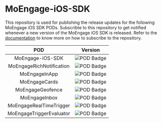 # MoEngage-iOS-SDK

This repository is used for publishing the release updates for the following MoEngage iOS SDK PODs.
Subscribte to this repository to get notified whenever a new version of the MoEngage iOS SDK is released. Refer to the [documentation](https://developers.moengage.com/hc/en-us/articles/25961611872788-Subscribe-to-MoEngage-SDK-Releases) to know more on how to subscribe to the repository.

| POD                      | Version                                                                                  |
|:------------------------:|:----------------------------------------------------------------------------------------:|
| MoEngage-iOS-SDK         | ![POD Badge](https://img.shields.io/cocoapods/v/MoEngage-iOS-SDK.svg?style=flat)         |
| MoEngageRichNotification | ![POD Badge](https://img.shields.io/cocoapods/v/MoEngageRichNotification.svg?style=flat) |
| MoEngageInApp            | ![POD Badge](https://img.shields.io/cocoapods/v/MoEngageInApp.svg?style=flat) |
| MoEngageCards            | ![POD Badge](https://img.shields.io/cocoapods/v/MoEngageCards.svg?style=flat) |
| MoEngageGeofence         | ![POD Badge](https://img.shields.io/cocoapods/v/MoEngageGeofence.svg?style=flat) |
| MoEngageInbox            | ![POD Badge](https://img.shields.io/cocoapods/v/MoEngageInbox.svg?style=flat) |
| MoEngageRealTimeTrigger  | ![POD Badge](https://img.shields.io/cocoapods/v/MoEngageRealTimeTrigger.svg?style=flat) |
| MoEngageTriggerEvaluator | ![POD Badge](https://img.shields.io/cocoapods/v/MoEngageTriggerEvaluator.svg?style=flat) |


